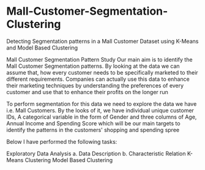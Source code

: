 # Mall-Customer-Segmentation-Clustering
Detecting Segmentation patterns in a Mall Customer Dataset using K-Means and Model Based Clustering


Mall Customer Segmentation Pattern Study
Our main aim is to identify the Mall Customer Segmentation patterns. By looking at the data we can assume that, how every customer needs to be specifically marketed to their different requirements. Companies can actually use this data to enhance their marketing techniques by understanding the preferences of every customer and use that to enhance their profits on the longer run

To perform segmentation for this data we need to explore the data we have i.e. Mall Customers. By the looks of it, we have individual unique customer IDs, A categorical variable in the form of Gender and three columns of Age, Annual Income and Spending Score which will be our main targets to identify the patterns in the customers' shopping and spending spree

Below I have performed the following tasks:

Exploratory Data Analysis a. Data Description b. Characteristic Relation
K-Means Clustering
Model Based Clustering
